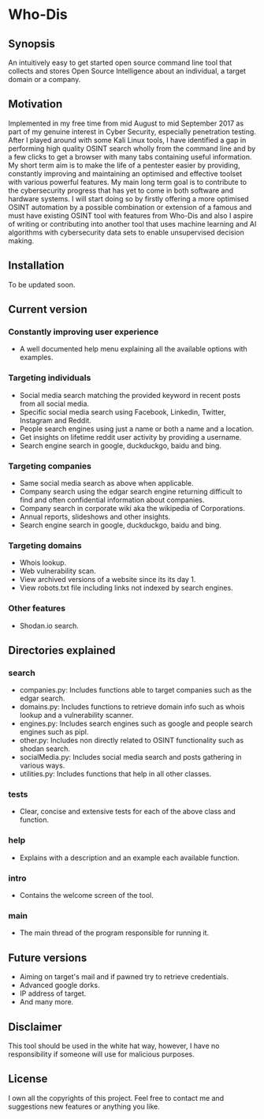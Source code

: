 # Who-Dis

## Synopsis
An intuitively easy to get started open source command line tool that collects and stores Open Source Intelligence about an individual, a target domain
or a company.

## Motivation
Implemented in my free time from mid August to mid September 2017 as part of my genuine interest in Cyber Security, especially penetration testing.
After I played around with some Kali Linux tools, I have identified a gap in performing high quality OSINT search wholly from the command line and
by a few clicks to get a browser with many tabs containing useful information.  My short term aim is to make the life of a pentester easier by providing,
constantly improving and maintaining an optimised and effective toolset with various powerful features.  My main long term goal is to contribute to
the cybersecurity progress that has yet to come in both software and hardware systems.  I will start doing so by firstly offering a more optimised OSINT
automation by a possible combination or extension of a famous and must have existing OSINT tool with features from Who-Dis and also I aspire of writing
or contributing into another tool that uses machine learning and AI algorithms with cybersecurity data sets to enable unsupervised decision making.

## Installation
To be updated soon.

## Current version
### Constantly improving user experience
- A well documented help menu explaining all the available options with examples.

### Targeting individuals
- Social media search matching the provided keyword in recent posts from all social media.
- Specific social media search using Facebook, Linkedin, Twitter, Instagram and Reddit.
- People search engines using just a name or both a name and a location.
- Get insights on lifetime reddit user activity by providing a username.
- Search engine search in google, duckduckgo, baidu and bing.

### Targeting companies
- Same social media search as above when applicable.
- Company search using the edgar search engine returning difficult to find and often confidential information about companies.
- Company search in corporate wiki aka the wikipedia of Corporations.
- Annual reports, slideshows and other insights.
- Search engine search in google, duckduckgo, baidu and bing.

### Targeting domains
- Whois lookup.
- Web vulnerability scan.
- View archived versions of a website since its its day 1.
- View robots.txt file including links not indexed by search engines.

### Other features
- Shodan.io search.

## Directories explained
### search
- companies.py: Includes functions able to target companies such as the edgar search.
- domains.py: Includes functions to retrieve domain info such as whois lookup and a vulnerability scanner.
- engines.py: Includes search engines such as google and people search engines such as pipl.
- other.py: Includes non directly related to OSINT functionality such as shodan search.
- socialMedia.py: Includes social media search and posts gathering in various ways.
- utilities.py: Includes functions that help in all other classes.

### tests
- Clear, concise and extensive tests for each of the above class and function.

### help
- Explains with a description and an example each available function.

### intro
- Contains the welcome screen of the tool.

### main
- The main thread of the program responsible for running it.

## Future versions
- Aiming on target's mail and if pawned try to retrieve credentials.
- Advanced google dorks.
- IP address of target.
- And many more.

## Disclaimer
This tool should be used in the white hat way, however, I have no responsibility if someone will use for malicious purposes.

## License
I own all the copyrights of this project.  Feel free to contact me and suggestions new features or anything you like.